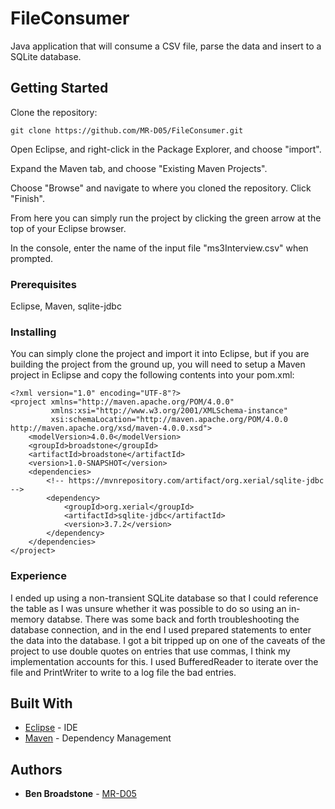 # FileConsumer

Java application that will consume a CSV file, parse the data and insert to a SQLite database.

## Getting Started

Clone the repository:

```
git clone https://github.com/MR-D05/FileConsumer.git
```

Open Eclipse, and right-click in the Package Explorer, and choose "import".

Expand the Maven tab, and choose "Existing Maven Projects". 

Choose "Browse" and navigate to where you cloned the repository. Click "Finish".

From here you can simply run the project by clicking the green arrow at the top of your Eclipse browser. 

In the console, enter the name of the input file "ms3Interview.csv" when prompted. 

### Prerequisites

Eclipse, Maven, sqlite-jdbc

### Installing

You can simply clone the project and import it into Eclipse, but if you are building the project from the ground up, you will need to setup a Maven project in Eclipse and copy the following contents into your pom.xml:

```
<?xml version="1.0" encoding="UTF-8"?>
<project xmlns="http://maven.apache.org/POM/4.0.0"
         xmlns:xsi="http://www.w3.org/2001/XMLSchema-instance"
         xsi:schemaLocation="http://maven.apache.org/POM/4.0.0 http://maven.apache.org/xsd/maven-4.0.0.xsd">
    <modelVersion>4.0.0</modelVersion>
    <groupId>broadstone</groupId>
    <artifactId>broadstone</artifactId>
    <version>1.0-SNAPSHOT</version>
    <dependencies>
        <!-- https://mvnrepository.com/artifact/org.xerial/sqlite-jdbc -->
        <dependency>
            <groupId>org.xerial</groupId>
            <artifactId>sqlite-jdbc</artifactId>
            <version>3.7.2</version>
        </dependency>
    </dependencies>
</project>
```
### Experience

I ended up using a non-transient SQLite database so that I could reference the table as I was unsure whether it was possible to do so using an in-memory databse. There was some back and forth troubleshooting the database connection, and in the end I used prepared statements to enter the data into the database. I got a bit tripped up on one of the caveats of the project to use double quotes on entries that use commas, I think my implementation accounts for this. I used BufferedReader to iterate over the file and PrintWriter to write to a log file the bad entries.  

## Built With

* [Eclipse](https://www.eclipse.org) - IDE
* [Maven](https://maven.apache.org/) - Dependency Management

## Authors

* **Ben Broadstone** - [MR-D05](https://github.com/MR-D05)
